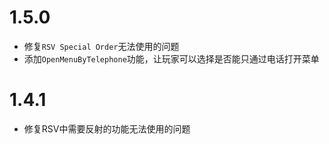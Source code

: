 # 1.5.0

- 修复`RSV Special Order`无法使用的问题
- 添加`OpenMenuByTelephone`功能，让玩家可以选择是否能只通过电话打开菜单

# 1.4.1

- 修复RSV中需要反射的功能无法使用的问题

